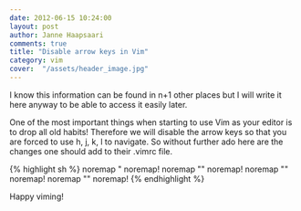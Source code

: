 ```yaml
---
date: 2012-06-15 10:24:00
layout: post
author: Janne Haapsaari
comments: true
title: "Disable arrow keys in Vim"
category: vim
cover:  "/assets/header_image.jpg"
---
```


I know this information can be found in n+1 other places but I will write it
here anyway to be able to access it easily later.

One of the most important things when starting to use Vim as your editor is
to drop all old habits! Therefore we will disable the arrow keys so that you
are forced to use h, j, k, l to navigate. So without further ado here are the
changes one should add to their .vimrc file.

{% highlight sh %}
noremap "
noremap!
noremap ""
noremap!
noremap ""
noremap!
noremap ""
noremap!
{% endhighlight %}


Happy viming!
